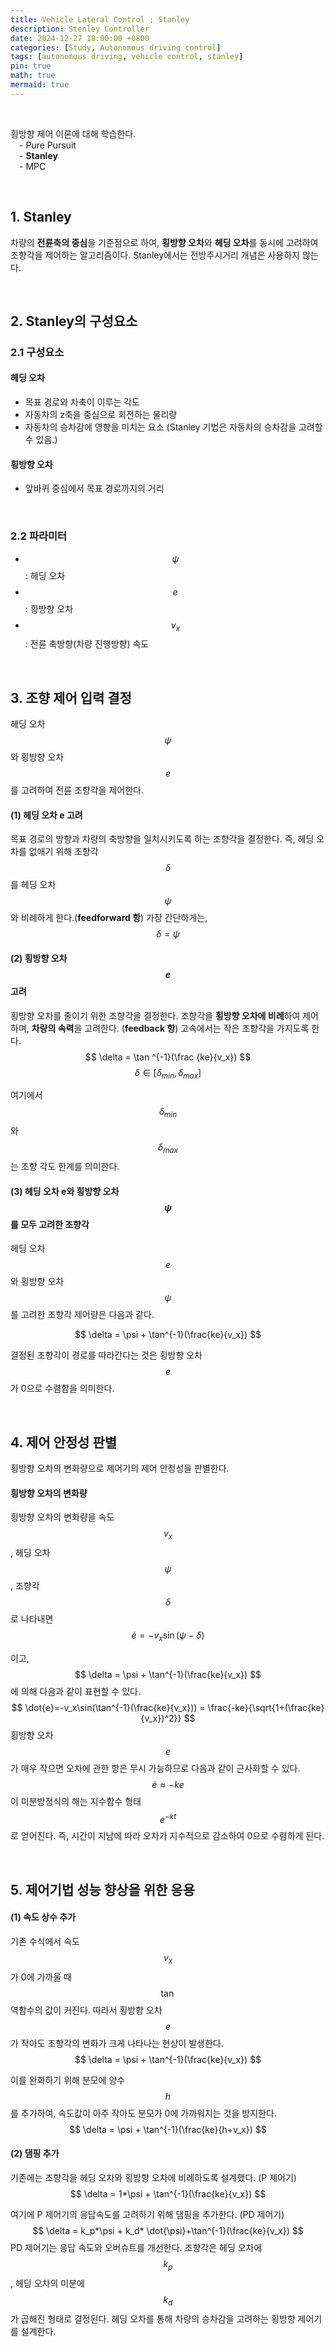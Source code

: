 ```yaml
---
title: Vehicle Lateral Control ; Stanley
description: Stenley Controller
date: 2024-12-27 18:00:00 +0800
categories: [Study, Autonomous driving control]
tags: [autonomous driving, vehicle control, stanley]
pin: true
math: true
mermaid: true
---
```


<br>

횡방향 제어 이론에 대해 학습한다.<br>
&emsp;- Pure Pursuit<br>
&emsp;- **Stanley**<br>
&emsp;- MPC

<br>

## 1. Stanley

차량의 **전륜축의 중심**을 기준점으로 하여, **횡방향 오차**와 **헤딩 오차**를 동시에 고려하여 조향각을 제어하는 알고리즘이다. Stanley에서는 전방주시거리 개념은 사용하지 않는다.

<br>

## 2. Stanley의 구성요소

### 2.1 구성요소
#### 헤딩 오차
- 목표 경로와 차축이 이루는 각도
- 자동차의 z축을 중심으로 회전하는 물리량
- 자동차의 승차감에 영향을 미치는 요소 (Stanley 기법은 자동차의 승차감을 고려할 수 있음.)

#### 횡방향 오차
- 앞바퀴 중심에서 목표 경로까지의 거리

<br>

### 2.2 파라미터
- $$\psi$$ : 헤딩 오차
- $$e$$ : 횡방향 오차
- $$v_x$$ : 전륜 축방향(차량 진행방향) 속도

<br>

## 3. 조향 제어 입력 결정

헤딩 오차 $$\psi$$와 횡방향 오차 $$e$$를 고려하여 전륜 조향각을 제어한다.

#### (1) 헤딩 오차 e 고려
목표 경로의 방향과 차량의 축방향을 일치시키도록 하는 조향각을 결정한다. 즉, 헤딩 오차를 없애기 위해 조향각 $$\delta$$를 헤딩 오차 $$\psi$$와 비례하게 한다.(**feedforward 항**) 가장 간단하게는,
$$
\delta = \psi
$$

#### (2) 횡방향 오차 $$e$$ 고려
횡방향 오차를 줄이기 위한 조향각을 결정한다. 조향각을 **횡방향 오차에 비례**하여 제어하며, **차량의 속력**을 고려한다. (**feedback 항**) 고속에서는 작은 조향각을 가지도록 한다.
$$
\delta = \tan ^{-1}(\frac {ke}{v_x})
$$
$$
\delta \in [\delta_{min}, \delta_{max}]
$$

여기에서 $$\delta_{min}$$와 $$\delta_{max}$$는 조향 각도 한계를 의미한다.


#### (3) 헤딩 오차 e와 횡방향 오차 $$\psi$$를 모두 고려한 조향각

헤딩 오차 $$e$$와 횡방향 오차 $$\psi$$를 고려한 조향각 제어량은 다음과 같다.

$$
\delta = \psi + \tan^{-1}(\frac{ke}{v_x})
$$

결정된 조향각이 경로를 따라간다는 것은 횡방향 오차 $$e$$가 0으로 수렴함을 의미한다.

<br>

## 4. 제어 안정성 판별

횡방향 오차의 변화량으로 제어기의 제어 안정성을 판별한다.

#### 횡방향 오차의 변화량

횡방향 오차의 변화량을 속도 $$v_x$$, 헤딩 오차 $$\psi$$, 조향각 $$\delta$$로 나타내면
$$
\dot{e} = -v_x \sin(\psi-\delta)
$$

이고,
$$
\delta = \psi + \tan^{-1}(\frac{ke}{v_x})
$$
에 의해 다음과 같이 표현할 수 있다.
$$
\dot{e}=-v_x\sin(\tan^{-1}(\frac{ke}{v_x})) = \frac{-ke}{\sqrt{1+(\frac{ke}{v_x})^2}}
$$
횡방향 오차 $$e$$가 매우 작으면 오차에 관한 항은 무시 가능하므로 다음과 같이 근사화할 수 있다.
$$
\dot{e}\approx-ke
$$
이 미분방정식의 해는 지수함수 형태
$$
e^{-kt}
$$
로 얻어진다. 즉, 시간이 지남에 따라 오차가 지수적으로 감소하여 0으로 수렴하게 된다.

<br>

## 5. 제어기법 성능 향상을 위한 응용

#### (1) 속도 상수 추가
기존 수식에서 속도 $$v_x$$가 0에 가까울 때 $$\tan$$ 역함수의 값이 커진다. 따라서 횡방향 오차 $$e$$가 작아도 조향각의 변화가 크게 나타나는 현상이 발생한다.
$$
\delta = \psi + \tan^{-1}(\frac{ke}{v_x})
$$

이를 완화하기 위해 분모에 양수 $$h$$를 추가하여, 속도값이 아주 작아도 분모가 0에 가까워지는 것을 방지한다.
$$
\delta = \psi + \tan^{-1}(\frac{ke}{h+v_x})
$$

#### (2) 댐핑 추가
기존에는 조향각을 헤딩 오차와 횡방향 오차에 비례하도록 설계했다. (P 제어기)
$$
\delta = 1*\psi + \tan^{-1}(\frac{ke}{v_x})
$$

여기에 P 제어기의 응답속도를 고려하기 위해 댐핑을 추가한다. (PD 제어기) 
$$
\delta = k_p*\psi + k_d* \dot{\psi}+\tan^{-1}(\frac{ke}{v_x})
$$
PD 제어기는 응답 속도와 오버슈트를 개선한다. 
조향각은 헤딩 오차에 $$k_p$$, 헤딩 오차의 미분에 $$k_d$$가 곱해진 형태로 결정된다. 헤딩 오차를 통해 차량의 승차감을 고려하는 횡방향 제어기를 설계한다.

